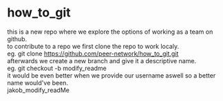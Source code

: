 # <h1> how_to_git
this is a new repo where we explore the options of working as a team on github.  
to contribute to a repo we first clone the repo to work localy.  
eg. git clone https://github.com/peer-network/how_to_git.git  
afterwards we create a new branch and give it a descriptive name.  
eg. git checkout -b modify_readme  
it would be even better when we provide our username aswell so a better name would've been.  
jakob_modify_readMe

